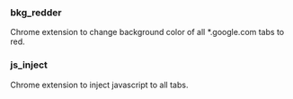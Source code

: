 ### bkg_redder
Chrome extension to change background color of all *.google.com tabs to red.

### js_inject
Chrome extension to inject javascript to all tabs.
